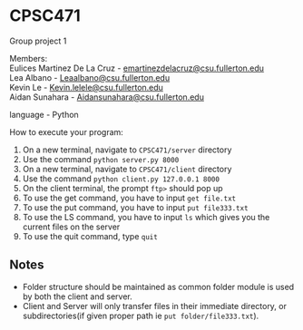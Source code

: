 # CPSC471
Group project 1

Members: <br />
Eulices Martinez De La Cruz - emartinezdelacruz@csu.fullerton.edu <br />
Lea Albano - Leaalbano@csu.fullerton.edu <br />
Kevin Le - Kevin.lelele@csu.fullerton.edu <br />
Aidan Sunahara - Aidansunahara@csu.fullerton.edu <br />

language - Python

How to execute your program: <br />
1. On a new terminal, navigate to `CPSC471/server` directory <br />
1. Use the command `python server.py 8000` <br />
1. On a new terminal, navigate to `CPSC471/client` directory <br />
4. Use the command `python client.py 127.0.0.1 8000` <br />
1. On the client terminal, the prompt `ftp>` should pop up <br />
1. To use the get command, you have to input `get file.txt` <br />
1. To use the put command, you have to input `put file333.txt` <br />
1. To use the LS command, you have to input `ls` which gives you the current files on the server <br />
1. To use the quit command, type `quit` 

## Notes
* Folder structure should be maintained as common folder module is used by both the client and server. <br />
* Client and Server will only transfer files in their immediate directory, or subdirectories(if given proper path ie `put folder/file333.txt`). <br />
